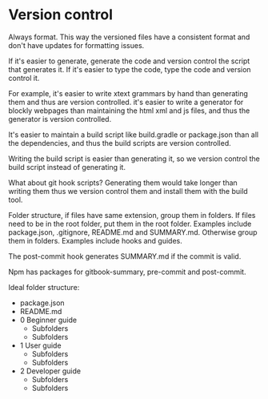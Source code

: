 # Version control

Always format. This way the versioned files have a consistent format and don't
have updates for formatting issues.

If it's easier to generate, generate the code and version control the script
that generates it. If it's easier to type the code, type the code and version
control it.

For example, it's easier to write xtext grammars by hand than generating them
and thus are version controlled. it's easier to write a generator for blockly
webpages than maintaining the html xml and js files, and thus the generator is
version controlled.

It's easier to maintain a build script like build.gradle or package.json than
all the dependencies, and thus the build scripts are version controlled.

Writing the build script is easier than generating it, so we version control the
build script instead of generating it.

What about git hook scripts? Generating them would take longer than writing them
thus we version control them and install them with the build tool.

Folder structure, if files have same extension, group them in folders. If files
need to be in the root folder, put them in the root folder. Examples include
package.json, .gitignore, README.md and SUMMARY.md. Otherwise group them in
folders. Examples include hooks and guides.

The post-commit hook generates SUMMARY.md if the commit is valid.

Npm has packages for gitbook-summary, pre-commit and post-commit.

Ideal folder structure:

* package.json
* README.md
* 0 Beginner guide
  * Subfolders
  * Subfolders
* 1 User guide
  * Subfolders
  * Subfolders
* 2 Developer guide
  * Subfolders
  * Subfolders
